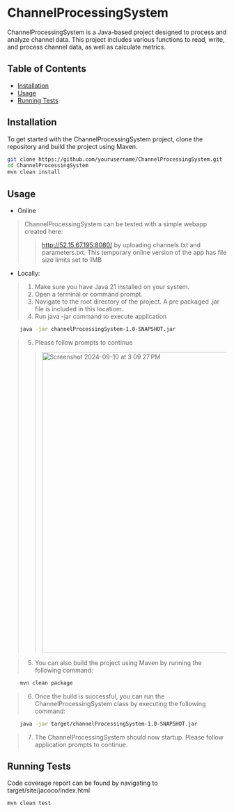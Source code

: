 # ChannelProcessingSystem

ChannelProcessingSystem is a Java-based project designed to process and analyze channel data. This project includes various functions to read, write, and process channel data, as well as calculate metrics.

## Table of Contents

- [Installation](#installation)
- [Usage](#usage)
- [Running Tests](#running-tests)


## Installation

To get started with the ChannelProcessingSystem project, clone the repository and build the project using Maven.

```sh
git clone https://github.com/yourusername/ChannelProcessingSystem.git
cd ChannelProcessingSystem
mvn clean install
```

## Usage
- Online
> ChannelProcessingSystem can be tested with a simple webapp created here:
>> http://52.15.67.195:8080/ by uploading channels.txt and parameters.txt.
>> This temporary online version of the app has file size limits set to 1MB

- Locally:
> 1. Make sure you have Java 21 installed on your system.
> 2. Open a terminal or command prompt.
> 3. Navigate to the root directory of the project. A pre packaged .jar file is included in this locatiom.
> 4. Run java -jar command to execute application 
>    
```sh
    java -jar channelProcessingSystem-1.0-SNAPSHOT.jar
```
> 5. Please follow prompts to continue
>> <img width="691" alt="Screenshot 2024-09-10 at 3 09 27 PM" src="https://github.com/user-attachments/assets/b02cfbff-4880-4b22-adbe-0d0705f1006b">


> 5. You can also build the project using Maven by running the following command:

```sh
    mvn clean package

```
> 6. Once the build is successful, you can run the ChannelProcessingSystem class by executing the following command:

```sh
    java -jar target/channelProcessingSystem-1.0-SNAPSHOT.jar
```

> 7. The ChannelProcessingSystem should now startup. Please follow application prompts to continue.

## Running Tests
Code coverage report can be found by navigating to target/site/jacoco/index.html

```sh
mvn clean test
```
